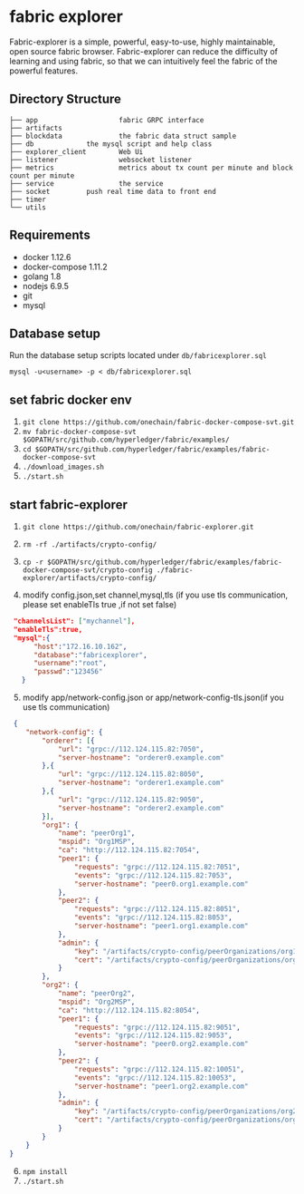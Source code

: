 # fabric explorer

Fabric-explorer is a simple, powerful, easy-to-use, highly maintainable, open source fabric browser. Fabric-explorer can reduce the difficulty of learning and using fabric, so that we can intuitively feel the fabric of the powerful features.

## Directory Structure
```
├── app                    fabric GRPC interface
├── artifacts              
├── blockdata              the fabric data struct sample
├── db			   the mysql script and help class
├── explorer_client        Web Ui
├── listener               websocket listener
├── metrics                metrics about tx count per minute and block count per minute
├── service                the service 
├── socket		   push real time data to front end
├── timer                    
└── utils                    
```


## Requirements

* docker 1.12.6
* docker-compose 1.11.2
* golang 1.8
* nodejs 6.9.5
* git
* mysql

## Database setup
Run the database setup scripts located under `db/fabricexplorer.sql`

`mysql -u<username> -p < db/fabricexplorer.sql`

## set fabric docker env

1. `git clone https://github.com/onechain/fabric-docker-compose-svt.git`
2. `mv fabric-docker-compose-svt $GOPATH/src/github.com/hyperledger/fabric/examples/`
3. `cd $GOPATH/src/github.com/hyperledger/fabric/examples/fabric-docker-compose-svt`
4. `./download_images.sh`
5. `./start.sh`


## start fabric-explorer

1. `git clone https://github.com/onechain/fabric-explorer.git`
2. `rm -rf ./artifacts/crypto-config/`
3. `cp -r $GOPATH/src/github.com/hyperledger/fabric/examples/fabric-docker-compose-svt/crypto-config ./fabric-explorer/artifacts/crypto-config/`

4. modify config.json,set channel,mysql,tls (if you use tls communication, please set  enableTls  true ,if not set false) 
```json
 "channelsList": ["mychannel"],
 "enableTls":true, 
 "mysql":{
      "host":"172.16.10.162",
      "database":"fabricexplorer",
      "username":"root",
      "passwd":"123456"
   }
```

5. modify app/network-config.json or app/network-config-tls.json(if you use tls communication) 

```json
 {
	"network-config": {
		"orderer": [{
			"url": "grpc://112.124.115.82:7050",
			"server-hostname": "orderer0.example.com"
		},{
			"url": "grpc://112.124.115.82:8050",
			"server-hostname": "orderer1.example.com"
		},{
			"url": "grpc://112.124.115.82:9050",
			"server-hostname": "orderer2.example.com"
		}],
		"org1": {
			"name": "peerOrg1",
			"mspid": "Org1MSP",
			"ca": "http://112.124.115.82:7054",
			"peer1": {
				"requests": "grpc://112.124.115.82:7051",
				"events": "grpc://112.124.115.82:7053",
				"server-hostname": "peer0.org1.example.com"
			},
			"peer2": {
				"requests": "grpc://112.124.115.82:8051",
				"events": "grpc://112.124.115.82:8053",
				"server-hostname": "peer1.org1.example.com"
			},
			"admin": {
				"key": "/artifacts/crypto-config/peerOrganizations/org1.example.com/users/Admin@org1.example.com/msp/keystore",
				"cert": "/artifacts/crypto-config/peerOrganizations/org1.example.com/users/Admin@org1.example.com/msp/signcerts"
			}
		},
		"org2": {
			"name": "peerOrg2",
			"mspid": "Org2MSP",
			"ca": "http://112.124.115.82:8054",
			"peer1": {
				"requests": "grpc://112.124.115.82:9051",
				"events": "grpc://112.124.115.82:9053",
				"server-hostname": "peer0.org2.example.com"
			},
			"peer2": {
				"requests": "grpc://112.124.115.82:10051",
				"events": "grpc://112.124.115.82:10053",
				"server-hostname": "peer1.org2.example.com"
			},
			"admin": {
				"key": "/artifacts/crypto-config/peerOrganizations/org2.example.com/users/Admin@org2.example.com/msp/keystore",
				"cert": "/artifacts/crypto-config/peerOrganizations/org2.example.com/users/Admin@org2.example.com/msp/signcerts"
			}
		}
	}
}
```

6. `npm install`
7. `./start.sh`
